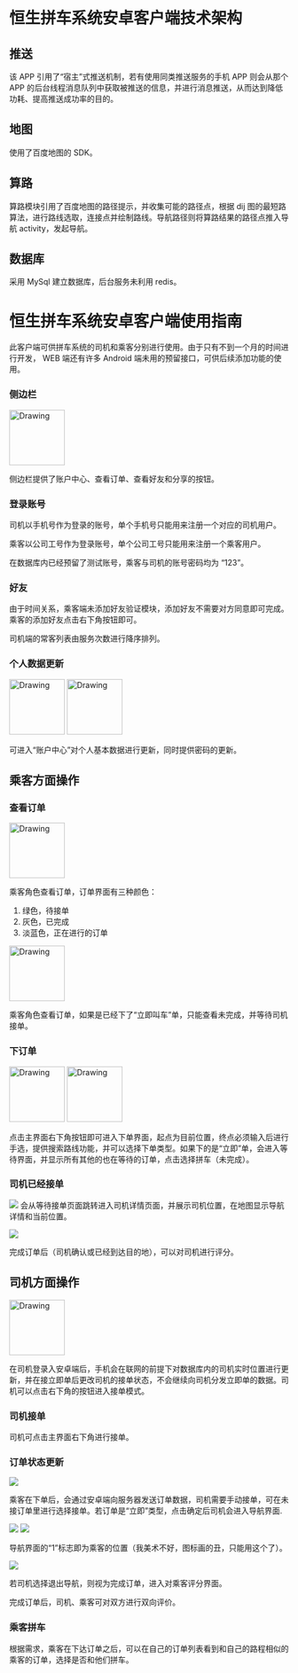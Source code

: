 # 恒生拼车系统安卓客户端技术架构

## 推送
该 APP 引用了“宿主”式推送机制，若有使用同类推送服务的手机 APP 则会从那个 APP 的后台线程消息队列中获取被推送的信息，并进行消息推送，从而达到降低功耗、提高推送成功率的目的。

## 地图
使用了百度地图的 SDK。

## 算路
算路模块引用了百度地图的路径提示，并收集可能的路径点，根据 dij 图的最短路算法，进行路线选取，连接点并绘制路线。导航路径则将算路结果的路径点推入导航 activity，发起导航。

## 数据库
采用 MySql 建立数据库，后台服务未利用 redis。

# 恒生拼车系统安卓客户端使用指南
此客户端可供拼车系统的司机和乘客分别进行使用。由于只有不到一个月的时间进行开发， WEB 端还有许多 Android 端未用的预留接口，可供后续添加功能的使用。


### 侧边栏
<img src="http://oud04ioid.bkt.clouddn.com/image/carpool/%E5%BE%AE%E4%BF%A1%E5%9B%BE%E7%89%87_20170810205638.jpg" alt="Drawing" style="width: 100px;"/>

侧边栏提供了账户中心、查看订单、查看好友和分享的按钮。

### 登录账号
司机以手机号作为登录的账号，单个手机号只能用来注册一个对应的司机用户。

乘客以公司工号作为登录账号，单个公司工号只能用来注册一个乘客用户。

在数据库内已经预留了测试账号，乘客与司机的账号密码均为 “123”。

### 好友
由于时间关系，乘客端未添加好友验证模块，添加好友不需要对方同意即可完成。乘客的添加好友点击右下角按钮即可。

司机端的常客列表由服务次数进行降序排列。

### 个人数据更新
<img src="http://oud04ioid.bkt.clouddn.com/image/carpool/%E5%BE%AE%E4%BF%A1%E5%9B%BE%E7%89%87_20170810205645.jpg" alt="Drawing" style="width: 100px;"/>
<img src="http://oud04ioid.bkt.clouddn.com/image/carpool/%E5%BE%AE%E4%BF%A1%E5%9B%BE%E7%89%87_20170810205629.jpg" alt="Drawing" style="width: 100px;"/>

可进入“账户中心”对个人基本数据进行更新，同时提供密码的更新。

## 乘客方面操作
### 查看订单
<img src="http://oud04ioid.bkt.clouddn.com/image/carpool/%E5%BE%AE%E4%BF%A1%E5%9B%BE%E7%89%87_20170810205652.jpg" alt="Drawing" style="width: 100px;"/>

乘客角色查看订单，订单界面有三种颜色：
1. 绿色，待接单
2. 灰色，已完成
3. 淡蓝色，正在进行的订单

<img src="http://oud04ioid.bkt.clouddn.com/image/carpool/%E5%BE%AE%E4%BF%A1%E5%9B%BE%E7%89%87_20170810205635.jpg" alt="Drawing" style="width: 100px;"/>

乘客角色查看订单，如果是已经下了“立即叫车”单，只能查看未完成，并等待司机接单。

### 下订单
<img src="http://oud04ioid.bkt.clouddn.com/image/carpool/%E5%BE%AE%E4%BF%A1%E5%9B%BE%E7%89%87_20170810205641.jpg" alt="Drawing" style="width: 100px;"/>
<img src="http://oud04ioid.bkt.clouddn.com/image/carpool/%E5%BE%AE%E4%BF%A1%E5%9B%BE%E7%89%87_20170810205646.jpg" alt="Drawing" style="width: 100px;"/>

点击主界面右下角按钮即可进入下单界面，起点为目前位置，终点必须输入后进行手选，提供搜索路线功能，并可以选择下单类型。如果下的是“立即”单，会进入等待界面，并显示所有其他的也在等待的订单，点击选择拼车（未完成）。

### 司机已经接单
![](http://oud04ioid.bkt.clouddn.com/image/carpool/%E5%BE%AE%E4%BF%A1%E5%9B%BE%E7%89%87_20170810205633.jpg)
会从等待接单页面跳转进入司机详情页面，并展示司机位置，在地图显示导航详情和当前位置。

![](http://oud04ioid.bkt.clouddn.com/image/carpool/%E5%BE%AE%E4%BF%A1%E5%9B%BE%E7%89%87_20170810205648.jpg)

完成订单后（司机确认或已经到达目的地），可以对司机进行评分。

## 司机方面操作
<img src="http://oud04ioid.bkt.clouddn.com/image/carpool/%E5%BE%AE%E4%BF%A1%E5%9B%BE%E7%89%87_20170810205650.jpg" alt="Drawing" style="width: 100px;"/>

在司机登录入安卓端后，手机会在联网的前提下对数据库内的司机实时位置进行更新，并在接立即单后更改司机的接单状态，不会继续向司机分发立即单的数据。司机可以点击右下角的按钮进入接单模式。

### 司机接单
司机可点击主界面右下角进行接单。

### 订单状态更新
![](http://oud04ioid.bkt.clouddn.com/image/carpool/%E5%BE%AE%E4%BF%A1%E5%9B%BE%E7%89%87_20170810205654.jpg)

乘客在下单后，会通过安卓端向服务器发送订单数据，司机需要手动接单，可在未接订单里进行选择接单。若订单是“立即”类型，点击确定后司机会进入导航界面.

![](http://oud04ioid.bkt.clouddn.com/image/carpool/%E5%BE%AE%E4%BF%A1%E5%9B%BE%E7%89%87_20170810205615.jpg)
![](http://oud04ioid.bkt.clouddn.com/image/carpool/%E5%BE%AE%E4%BF%A1%E5%9B%BE%E7%89%87_20170810205626.jpg)

导航界面的“1”标志即为乘客的位置（我美术不好，图标画的丑，只能用这个了）。

![](http://oud04ioid.bkt.clouddn.com/image/carpool/%E5%BE%AE%E4%BF%A1%E5%9B%BE%E7%89%87_20170810205636.jpg)

若司机选择退出导航，则视为完成订单，进入对乘客评分界面。


完成订单后，司机、乘客可对双方进行双向评价。

### 乘客拼车
根据需求，乘客在下达订单之后，可以在自己的订单列表看到和自己的路程相似的乘客的订单，选择是否和他们拼车。
